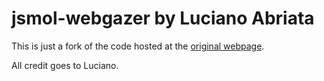 # jsmol-webgazer by Luciano Abriata

This is just a fork of the code hosted at the [original webpage](https://lucianoabriata.altervista.org/jsinscience/jsmolwebgazer/jsmolwebgazer.html).

All credit goes to Luciano.

